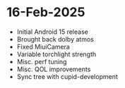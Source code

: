 # 16-Feb-2025
- Initial Android 15 release
- Brought back dolby atmos
- Fixed MiuiCamera
- Variable torchlight strength
- Misc. perf tuning
- Misc. QOL improvements
- Sync tree with cupid-development


